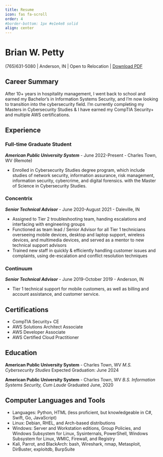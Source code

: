 ```yaml
---
title: Resume
icon: fas fa-scroll
order: 4
#border-bottom: 1px #e1e4e8 solid
align: center
---
```

# Brian W. Petty
(765)631-5080 | Anderson, IN | Open to Relocation | [Download PDF](/assets/brianpetty-resume.pdf)

## Career Summary
After 10+ years in hospitality management, I went back to school and earned my Bachelor’s in Information Systems Security, and I’m now looking to transition into the cybersecurity field.  I’m currently completing my Masters in Cybersecurity Studies & I have earned my CompTIA Security+ and multiple AWS certifications.  

## Experience
### Full-time Graduate Student
_**American Public University System**_ - June 2022-Present - Charles Town, WV (Remote)
- Enrolled in Cybersecurity Studies degree program, which include studies of network security, information assurance, risk management, information security, cybercrime, and digital forensics. with the Master of Science in Cybersecurity Studies.

### Concentrix
_**Senior Technical Advisor**_ - June 2020-August 2021 - Daleville, IN
- Assigned to Tier 2 troubleshooting team, handing escalations and interfacing with engineering groups
- Functioned as team lead / Senior Advisor for all Tier 1 technicians overseeing mobile devices, desktop and laptop support, wireless devices, and multimedia devices, and served as a mentor to new technical support advisors
- Trained new staff in quickly & efficiently handling customer issues and complaints, using de-escalation and conflict resolution techniques

### Continuum
_**Senior Technical Advisor**_ - June 2019-October 2019 - Anderson, IN
- Tier 1 technical support for mobile customers, as well as billing and account assistance, and customer service. 

## Certifications
- CompTIA Security+ CE
- AWS Solutions Architect Associate
- AWS Developer Associate
- AWS Certified Cloud Practitioner

## Education
**American Public University System** - Charles Town, WV
_M.S. Cybersecurity Studies_
Expected Graduation: June 2024

**American Public University System** - Charles Town, WV
_B.S. Information Systems Security, Cum Laude_
Graduated June, 2020

## Computer Languages and Tools
- Languages: Python, HTML (less proficient, but knowledgeable in C#, Swift, Go, JavaScript)
- Linux: Debian, RHEL, and Arch-based distributions
- Windows: Server and Workstation editions, Group Policies, and Windows Subsystem for Linux, Sysinternals, PowerShell, Windows Subsystem for Linux, WMIC, Firewall, and Registry
- Kali, Parrot, and BlackArch: bash, Wireshark, nmap, Metasploit, DirBuster, exploitdb, BurpSuite
